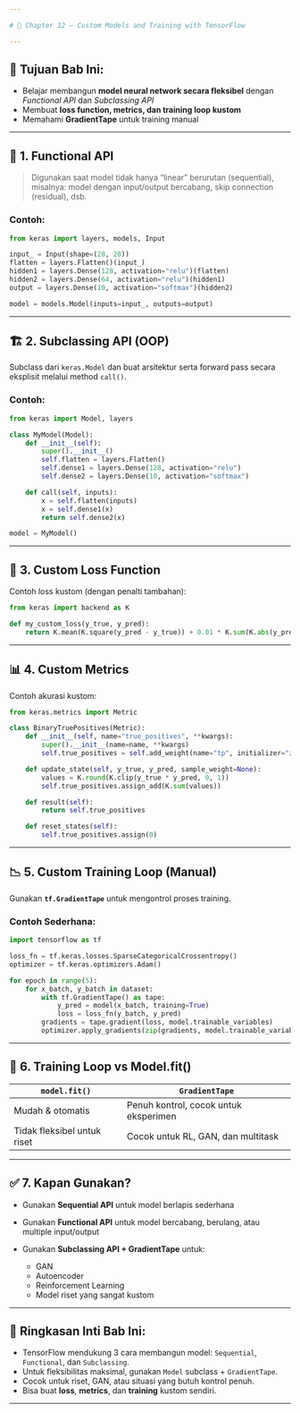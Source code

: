 ```yaml
---

# 📘 Chapter 12 – Custom Models and Training with TensorFlow

---
```


## 🎯 Tujuan Bab Ini:

* Belajar membangun **model neural network secara fleksibel** dengan *Functional API* dan *Subclassing API*
* Membuat **loss function, metrics, dan training loop kustom**
* Memahami **GradientTape** untuk training manual

---

## 🧩 1. Functional API

> Digunakan saat model tidak hanya “linear” berurutan (sequential), misalnya: model dengan input/output bercabang, skip connection (residual), dsb.

### Contoh:

```python
from keras import layers, models, Input

input_ = Input(shape=(28, 28))
flatten = layers.Flatten()(input_)
hidden1 = layers.Dense(128, activation="relu")(flatten)
hidden2 = layers.Dense(64, activation="relu")(hidden1)
output = layers.Dense(10, activation="softmax")(hidden2)

model = models.Model(inputs=input_, outputs=output)
```

---

## 🏗️ 2. Subclassing API (OOP)

Subclass dari `keras.Model` dan buat arsitektur serta forward pass secara eksplisit melalui method `call()`.

### Contoh:

```python
from keras import Model, layers

class MyModel(Model):
    def __init__(self):
        super().__init__()
        self.flatten = layers.Flatten()
        self.dense1 = layers.Dense(128, activation="relu")
        self.dense2 = layers.Dense(10, activation="softmax")

    def call(self, inputs):
        x = self.flatten(inputs)
        x = self.dense1(x)
        return self.dense2(x)

model = MyModel()
```

---

## 🎯 3. Custom Loss Function

Contoh loss kustom (dengan penalti tambahan):

```python
from keras import backend as K

def my_custom_loss(y_true, y_pred):
    return K.mean(K.square(y_pred - y_true)) + 0.01 * K.sum(K.abs(y_pred))
```

---

## 📊 4. Custom Metrics

Contoh akurasi kustom:

```python
from keras.metrics import Metric

class BinaryTruePositives(Metric):
    def __init__(self, name="true_positives", **kwargs):
        super().__init__(name=name, **kwargs)
        self.true_positives = self.add_weight(name="tp", initializer="zeros")

    def update_state(self, y_true, y_pred, sample_weight=None):
        values = K.round(K.clip(y_true * y_pred, 0, 1))
        self.true_positives.assign_add(K.sum(values))

    def result(self):
        return self.true_positives

    def reset_states(self):
        self.true_positives.assign(0)
```

---

## 📉 5. Custom Training Loop (Manual)

Gunakan **`tf.GradientTape`** untuk mengontrol proses training.

### Contoh Sederhana:

```python
import tensorflow as tf

loss_fn = tf.keras.losses.SparseCategoricalCrossentropy()
optimizer = tf.keras.optimizers.Adam()

for epoch in range(5):
    for x_batch, y_batch in dataset:
        with tf.GradientTape() as tape:
            y_pred = model(x_batch, training=True)
            loss = loss_fn(y_batch, y_pred)
        gradients = tape.gradient(loss, model.trainable_variables)
        optimizer.apply_gradients(zip(gradients, model.trainable_variables))
```

---

## 🔄 6. Training Loop vs Model.fit()

| `model.fit()`               | `GradientTape`                        |
| --------------------------- | ------------------------------------- |
| Mudah & otomatis            | Penuh kontrol, cocok untuk eksperimen |
| Tidak fleksibel untuk riset | Cocok untuk RL, GAN, dan multitask    |

---

## ✅ 7. Kapan Gunakan?

* Gunakan **Sequential API** untuk model berlapis sederhana
* Gunakan **Functional API** untuk model bercabang, berulang, atau multiple input/output
* Gunakan **Subclassing API + GradientTape** untuk:

  * GAN
  * Autoencoder
  * Reinforcement Learning
  * Model riset yang sangat kustom

---

## 📑 Ringkasan Inti Bab Ini:

* TensorFlow mendukung 3 cara membangun model: `Sequential`, `Functional`, dan `Subclassing`.
* Untuk fleksibilitas maksimal, gunakan `Model` subclass + `GradientTape`.
* Cocok untuk riset, GAN, atau situasi yang butuh kontrol penuh.
* Bisa buat **loss**, **metrics**, dan **training** kustom sendiri.

---